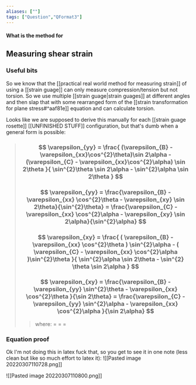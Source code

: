 ```yaml
---
aliases: [""]
tags: ["Question","QFormat3"]
---
```


#### What is the method for
## Measuring shear strain
### Useful bits
So we know that the [[practical real world method for measuring strain]] of using a [[strain guage]] can only measure compression/tension but not torsion. So we use multiple [[strain guage|strain guages]] at different angles and then slap that with some rearranged form of the [[strain transformation for plane stress#^aaf81e]] equation and can calculate torsion.

Looks like we are supposed to derive this manually for each [[strain guage rosette]] [[UNFINISHED STUFF]] configuration, but that's dumb when a general form is possible:

> ### $$ \varepsilon_{yy} = \frac{ (\varepsilon_{B} - \varepsilon_{xx}\cos^{2}\theta)\sin 2\alpha - (\varepsilon_{C} - \varepsilon_{xx}\cos^{2}\alpha) \sin 2\theta }{ \sin^{2}\theta \sin 2\alpha - \sin^{2}\alpha \sin 2\theta } $$ 
> ### $$ \varepsilon_{yy} = \frac{\varepsilon_{B} - \varepsilon_{xx} \cos^{2}\theta - \varepsilon_{xy} \sin 2\theta}{\sin^{2}\theta}  = \frac{\varepsilon_{C} - \varepsilon_{xx} \cos^{2}\alpha - \varepsilon_{xy} \sin 2\alpha}{\sin^{2}\alpha} $$
> ### $$ \varepsilon_{xy} = \frac{ ( \varepsilon_{B} - \varepsilon_{xx} \cos^{2}\theta ) \sin^{2}\alpha - ( \varepsilon_{C} - \varepsilon_{xx} \cos^{2}\alpha )\sin^{2}\theta }{ \sin^{2}\alpha \sin 2\theta  - \sin^{2} \theta \sin 2\alpha  } $$
> ### $$ \varepsilon_{xy}  = \frac{\varepsilon_{B} -\varepsilon_{yy} \sin^{2}\theta - \varepsilon_{xx} \cos^{2}\theta }{\sin 2\theta} = \frac{\varepsilon_{C} -\varepsilon_{yy} \sin^{2}\alpha - \varepsilon_{xx} \cos^{2}\alpha }{\sin 2\alpha} $$
>> where:
>> $=$ 
>> $=$
>> $=$

### Equation proof
Ok I'm not doing this in latex fuck that, so you get to see it in one note (less clean but like so much effort to latex it):
![[Pasted image 20220307110728.png]]

![[Pasted image 20220307110800.png]]